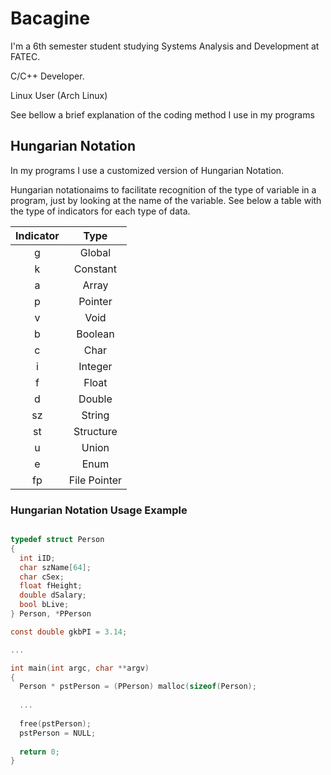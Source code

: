 # Bacagine

I'm a 6th semester student studying Systems Analysis and Development at FATEC.

C/C++ Developer.

Linux User (Arch Linux)

See bellow a brief explanation of the coding method I use in my programs

## Hungarian Notation
In my programs I use a customized version of Hungarian Notation.

Hungarian notationaims to facilitate recognition of the type of variable in a program, just by looking at the name of the variable.
See below a table with the type of indicators for each type of data.

| Indicator    | Type         |
| :---------:  | :-------:    |
| g            | Global       |
| k            | Constant     |
| a            | Array        | 
| p            | Pointer      |
| v            | Void         |
| b            | Boolean      |
| c            | Char         |
| i            | Integer      |
| f            | Float        |
| d            | Double       |
| sz           | String       |
| st           | Structure    |
| u            | Union        |
| e            | Enum         |
| fp           | File Pointer |

### Hungarian Notation Usage Example
```c

typedef struct Person
{
  int iID;
  char szName[64];
  char cSex;
  float fHeight;
  double dSalary;
  bool bLive;
} Person, *PPerson

const double gkbPI = 3.14; 

...

int main(int argc, char **argv)
{
  Person * pstPerson = (PPerson) malloc(sizeof(Person);
  
  ...
  
  free(pstPerson);
  pstPerson = NULL;
  
  return 0;
}

```

